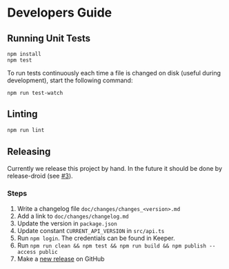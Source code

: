 # Developers Guide

## Running Unit Tests

```shell
npm install
npm test
```

To run tests continuously each time a file is changed on disk (useful during development), start the following command:

```shell
npm run test-watch
```

## Linting

```sh
npm run lint
```

## Releasing

Currently we release this project by hand. In the future it should be done by release-droid (see [#3](https://github.com/exasol/extension-manager-interface/issues/3)).

### Steps

1. Write a changelog file `doc/changes/changes_<version>.md`
1. Add a link to `doc/changes/changelog.md`
1. Update the version in `package.json`
1. Update constant `CURRENT_API_VERSION` in `src/api.ts`
1. Run `npm login`. The credentials can be found in Keeper.
1. Run `npm run clean && npm test && npm run build && npm publish --access public`
1. Make a [new release](https://github.com/exasol/extension-manager-interface/releases/new) on GitHub
